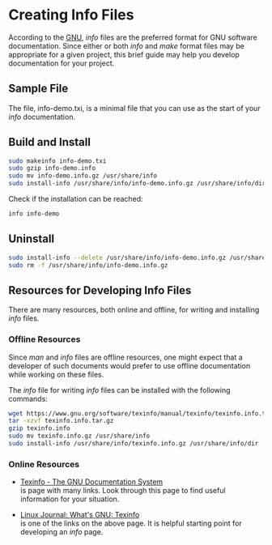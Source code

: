 # Creating Info Files

According to the [GNU](https://www.gnu.org/prep/standards/html_node/GNU-Manuals.html#GNU-Manuals),
*info* files are the preferred format for GNU software
documentation.  Since either or both *info* and *make* format
files may be appropriate for a given project, this brief
guide may help you develop documentation for your project.

## Sample File

The file, info-demo.txi, is a minimal file that you can
use as the start of your *info* documentation.

## Build and Install

~~~sh
sudo makeinfo info-demo.txi
sudo gzip info-demo.info
sudo mv info-demo.info.gz /usr/share/info
sudo install-info /usr/share/info/info-demo.info.gz /usr/share/info/dir
~~~

Check if the installation can be reached:

~~~sh
info info-demo
~~~

## Uninstall

~~~sh
sudo install-info --delete /usr/share/info/info-demo.info.gz /usr/share/info/dir
sudo rm -f /usr/share/info/info-demo.info.gz
~~~

## Resources for Developing Info Files

There are many resources, both online and offline, for
writing and installing *info* files.

### Offline Resources

Since *man* and *info* files are offline resources, one
might expect that a developer of such documents would prefer
to use offline documentation while working on these files.

The *info* file for writing *info* files can be installed
with the following commands:

~~~sh
wget https://www.gnu.org/software/texinfo/manual/texinfo/texinfo.info.tar.gz
tar -xzvf texinfo.info.tar.gz
gzip texinfo.info
sudo mv texinfo.info.gz /usr/share/info
sudo install-info /usr/share/info/texinfo.info.gz /usr/share/info/dir
~~~

### Online Resources

- [Texinfo - The GNU Documentation System](https://www.gnu.org/software/texinfo/)  
  is page with many links.  Look through this page to find useful
  information for your situation.

- [Linux Journal: What's GNU: Texinfo](https://www.linuxjournal.com/article/2840)  
  is one of the links on the above page.  It is helpful starting
  point for developing an *info* page.

